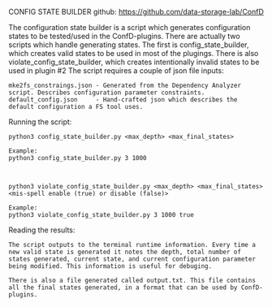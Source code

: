 CONFIG STATE BUILDER 
github: https://github.com/data-storage-lab/ConfD

The configuration state builder is a script which generates configuration states to be tested/used in the ConfD-plugins.
There are actually two scripts which handle generating states. The first is config_state_builder, which creates valid states to be used in most of the plugings. There is also violate_config_state_builder, which creates intentionally invalid states to be used in plugin #2 
The script requires a couple of json file inputs:

	mke2fs_constraings.json - Generated from the Dependency Analyzer script. Describes configuration parameter constraints. 
	default_config.json     - Hand-crafted json which describes the default configuration a FS tool uses. 
	
	
Running the script:

	python3 config_state_builder.py <max_depth> <max_final_states>
	
	Example:
	python3 config_state_builder.py 3 1000
	
	
	
	python3 violate_config_state_builder.py <max_depth> <max_final_states> <mis-spell enable (true) or disable (false)>
	
	Example:
	python3 violate_config_state_builder.py 3 1000 true

Reading the results:
	
	The script outputs to the terminal runtime information. Every time a new valid state is generated it notes the depth, total number of states generated, current state, and current configuration parameter being modified. This information is useful for debuging. 
	
	There is also a file generated called output.txt. This file contains all the final states generated, in a format that can be used by ConfD-plugins. 
